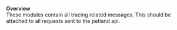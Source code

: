 **Overview**\
These modules contain all tracing related messages. This should
be attached to all requests sent to the petland api.